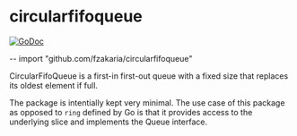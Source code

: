 # circularfifoqueue

[![GoDoc](https://godoc.org/github.com/fzakaria/circularfifoqueue?status.svg)](https://godoc.org/github.com/fzakaria/circularfifoqueue)

--
    import "github.com/fzakaria/circularfifoqueue"

CircularFifoQueue is a first-in first-out queue with a fixed size that replaces its oldest element if full.

The package is intentially kept very minimal. The use case of this package as opposed to `ring` defined by Go is that it provides access to the underlying slice and implements the Queue interface.




